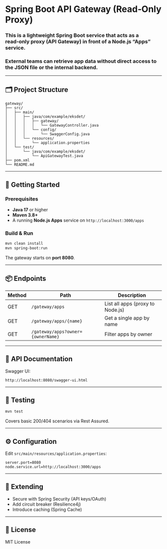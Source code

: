 # Spring Boot API Gateway (Read‑Only Proxy)

### This is a lightweight **Spring Boot** service that acts as a read‑only proxy (API Gateway) in front of a Node.js “Apps” service.
### External teams can retrieve app data without direct access to the JSON file or the internal backend.

---

## 🗂 Project Structure

```
gateway/
├── src/
│   ├── main/
│   │   ├── java/com/example/eksdet/
│   │   │   ├── gateway/
│   │   │   │   └── GatewayController.java
│   │   │   └── config/
│   │   │       └── SwaggerConfig.java
│   │   └── resources/
│   │       └── application.properties
│   └── test/
│       └── java/com/example/eksdet/
│           └── ApiGatewayTest.java
├── pom.xml
└── README.md
```

---

## 🚀 Getting Started

### Prerequisites

- **Java 17** or higher  
- **Maven 3.8+**  
- A running **Node.js Apps** service on `http://localhost:3000/apps`

### Build & Run

```bash
mvn clean install
mvn spring-boot:run
```

The gateway starts on **port 8080**.

---

## 📦 Endpoints

| Method | Path                              | Description                         |
|--------|-----------------------------------|-------------------------------------|
| GET    | `/gateway/apps`                   | List all apps (proxy to Node.js)    |
| GET    | `/gateway/apps/{name}`            | Get a single app by name            |
| GET    | `/gateway/apps?owner={ownerName}` | Filter apps by owner                |

---

## 📖 API Documentation

Swagger UI:

```
http://localhost:8080/swagger-ui.html
```

---

## 🧪 Testing

```bash
mvn test
```

Covers basic 200/404 scenarios via Rest Assured.

---

## ⚙️ Configuration

Edit `src/main/resources/application.properties`:

```properties
server.port=8080
node.service.url=http://localhost:3000/apps
```

---

## 🤝 Extending

- Secure with Spring Security (API keys/OAuth)  
- Add circuit breaker (Resilience4j)  
- Introduce caching (Spring Cache)

---

## 📄 License

MIT License
